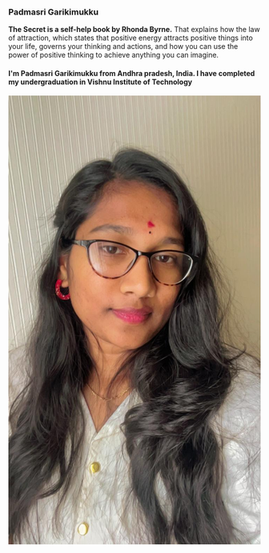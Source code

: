 ### Padmasri Garikimukku
**The Secret is a self-help book by Rhonda Byrne.** That explains how the law of attraction, which states that positive energy attracts positive things into your life, governs your thinking and actions, and how you can use the power of positive thinking to achieve anything you can imagine.
#### I'm Padmasri Garikimukku from Andhra pradesh, India. I have completed my undergraduation in Vishnu Institute of Technology



![myImage](photos.jpg)